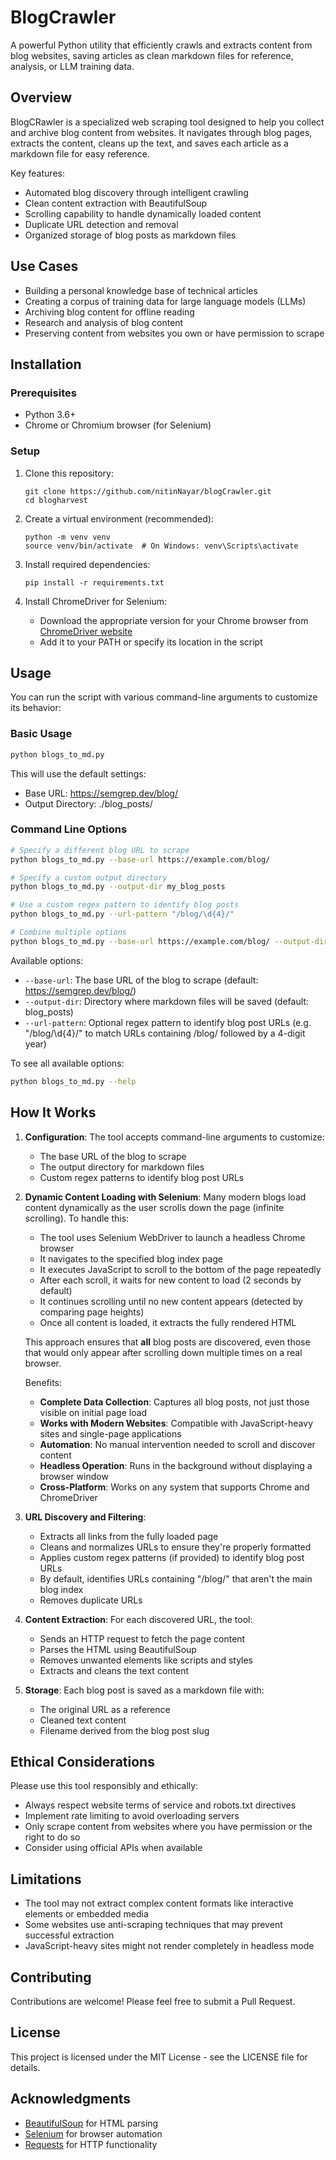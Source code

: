 # BlogCrawler

A powerful Python utility that efficiently crawls and extracts content from blog websites, saving articles as clean markdown files for reference, analysis, or LLM training data.

## Overview

BlogCRawler is a specialized web scraping tool designed to help you collect and archive blog content from websites. It navigates through blog pages, extracts the content, cleans up the text, and saves each article as a markdown file for easy reference.

Key features:
- Automated blog discovery through intelligent crawling
- Clean content extraction with BeautifulSoup
- Scrolling capability to handle dynamically loaded content
- Duplicate URL detection and removal
- Organized storage of blog posts as markdown files

## Use Cases

- Building a personal knowledge base of technical articles
- Creating a corpus of training data for large language models (LLMs)
- Archiving blog content for offline reading
- Research and analysis of blog content
- Preserving content from websites you own or have permission to scrape

## Installation

### Prerequisites

- Python 3.6+
- Chrome or Chromium browser (for Selenium)

### Setup

1. Clone this repository:
   ```
   git clone https://github.com/nitinNayar/blogCrawler.git
   cd blogharvest
   ```

2. Create a virtual environment (recommended):
   ```
   python -m venv venv
   source venv/bin/activate  # On Windows: venv\Scripts\activate
   ```

3. Install required dependencies:
   ```
   pip install -r requirements.txt
   ```

4. Install ChromeDriver for Selenium:
   - Download the appropriate version for your Chrome browser from [ChromeDriver website](https://sites.google.com/chromium.org/driver/)
   - Add it to your PATH or specify its location in the script

## Usage

You can run the script with various command-line arguments to customize its behavior:

### Basic Usage

```bash
python blogs_to_md.py
```

This will use the default settings:
- Base URL: https://semgrep.dev/blog/
- Output Directory: ./blog_posts/

### Command Line Options

```bash
# Specify a different blog URL to scrape
python blogs_to_md.py --base-url https://example.com/blog/

# Specify a custom output directory
python blogs_to_md.py --output-dir my_blog_posts

# Use a custom regex pattern to identify blog posts
python blogs_to_md.py --url-pattern "/blog/\d{4}/"

# Combine multiple options
python blogs_to_md.py --base-url https://example.com/blog/ --output-dir my_blog_posts --url-pattern "/blog/\d{4}/"
```

Available options:
- `--base-url`: The base URL of the blog to scrape (default: https://semgrep.dev/blog/)
- `--output-dir`: Directory where markdown files will be saved (default: blog_posts)
- `--url-pattern`: Optional regex pattern to identify blog post URLs (e.g. "/blog/\d{4}/" to match URLs containing /blog/ followed by a 4-digit year)

To see all available options:
```bash
python blogs_to_md.py --help
```

## How It Works

1. **Configuration**: The tool accepts command-line arguments to customize:
   - The base URL of the blog to scrape
   - The output directory for markdown files
   - Custom regex patterns to identify blog post URLs

2. **Dynamic Content Loading with Selenium**: 
   Many modern blogs load content dynamically as the user scrolls down the page (infinite scrolling). To handle this:
   
   - The tool uses Selenium WebDriver to launch a headless Chrome browser
   - It navigates to the specified blog index page
   - It executes JavaScript to scroll to the bottom of the page repeatedly
   - After each scroll, it waits for new content to load (2 seconds by default)
   - It continues scrolling until no new content appears (detected by comparing page heights)
   - Once all content is loaded, it extracts the fully rendered HTML
   
   This approach ensures that **all** blog posts are discovered, even those that would only appear after scrolling down multiple times on a real browser.
   
   Benefits:
   - **Complete Data Collection**: Captures all blog posts, not just those visible on initial page load
   - **Works with Modern Websites**: Compatible with JavaScript-heavy sites and single-page applications
   - **Automation**: No manual intervention needed to scroll and discover content
   - **Headless Operation**: Runs in the background without displaying a browser window
   - **Cross-Platform**: Works on any system that supports Chrome and ChromeDriver

3. **URL Discovery and Filtering**:
   - Extracts all links from the fully loaded page
   - Cleans and normalizes URLs to ensure they're properly formatted
   - Applies custom regex patterns (if provided) to identify blog post URLs
   - By default, identifies URLs containing "/blog/" that aren't the main blog index
   - Removes duplicate URLs

4. **Content Extraction**: For each discovered URL, the tool:
   - Sends an HTTP request to fetch the page content
   - Parses the HTML using BeautifulSoup
   - Removes unwanted elements like scripts and styles
   - Extracts and cleans the text content

5. **Storage**: Each blog post is saved as a markdown file with:
   - The original URL as a reference
   - Cleaned text content
   - Filename derived from the blog post slug

## Ethical Considerations

Please use this tool responsibly and ethically:

- Always respect website terms of service and robots.txt directives
- Implement rate limiting to avoid overloading servers
- Only scrape content from websites where you have permission or the right to do so
- Consider using official APIs when available

## Limitations

- The tool may not extract complex content formats like interactive elements or embedded media
- Some websites use anti-scraping techniques that may prevent successful extraction
- JavaScript-heavy sites might not render completely in headless mode

## Contributing

Contributions are welcome! Please feel free to submit a Pull Request.

## License

This project is licensed under the MIT License - see the LICENSE file for details.

## Acknowledgments

- [BeautifulSoup](https://www.crummy.com/software/BeautifulSoup/) for HTML parsing
- [Selenium](https://www.selenium.dev/) for browser automation
- [Requests](https://requests.readthedocs.io/) for HTTP functionality